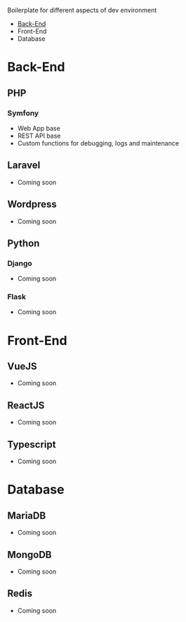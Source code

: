 Boilerplate for different aspects of dev environment
- [Back-End](#bac-kend)
- Front-End
- Database


# Back-End

## PHP
### Symfony
- Web App base
- REST API base
- Custom functions for debugging, logs and maintenance

## Laravel
- Coming soon

## Wordpress
- Coming soon



## Python
### Django
- Coming soon

### Flask
- Coming soon



# Front-End

## VueJS
- Coming soon

## ReactJS
- Coming soon

## Typescript
- Coming soon



# Database

## MariaDB
- Coming soon

## MongoDB
- Coming soon

## Redis
- Coming soon

